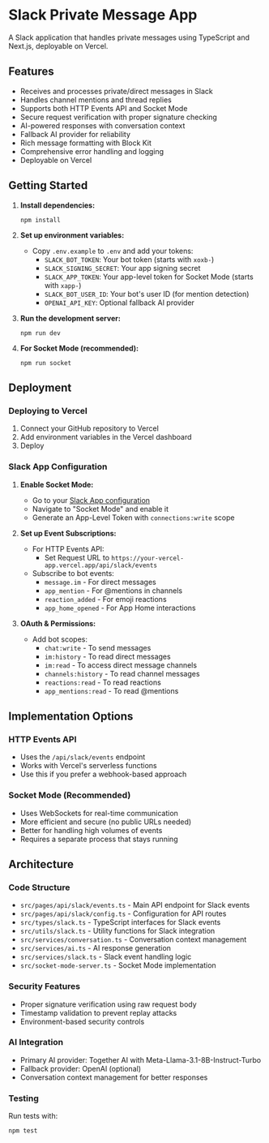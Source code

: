 # Slack Private Message App

A Slack application that handles private messages using TypeScript and Next.js, deployable on Vercel.

## Features

- Receives and processes private/direct messages in Slack
- Handles channel mentions and thread replies
- Supports both HTTP Events API and Socket Mode
- Secure request verification with proper signature checking
- AI-powered responses with conversation context
- Fallback AI provider for reliability
- Rich message formatting with Block Kit
- Comprehensive error handling and logging
- Deployable on Vercel

## Getting Started

1. **Install dependencies:**
   ```
   npm install
   ```

2. **Set up environment variables:**
   - Copy `.env.example` to `.env` and add your tokens:
     - `SLACK_BOT_TOKEN`: Your bot token (starts with `xoxb-`)
     - `SLACK_SIGNING_SECRET`: Your app signing secret
     - `SLACK_APP_TOKEN`: Your app-level token for Socket Mode (starts with `xapp-`)
     - `SLACK_BOT_USER_ID`: Your bot's user ID (for mention detection)
     - `OPENAI_API_KEY`: Optional fallback AI provider

3. **Run the development server:**
   ```
   npm run dev
   ```

4. **For Socket Mode (recommended):**
   ```
   npm run socket
   ```

## Deployment

### Deploying to Vercel

1. Connect your GitHub repository to Vercel
2. Add environment variables in the Vercel dashboard
3. Deploy

### Slack App Configuration

1. **Enable Socket Mode:**
   - Go to your [Slack App configuration](https://api.slack.com/apps)
   - Navigate to "Socket Mode" and enable it
   - Generate an App-Level Token with `connections:write` scope

2. **Set up Event Subscriptions:**
   - For HTTP Events API:
     - Set Request URL to `https://your-vercel-app.vercel.app/api/slack/events`
   - Subscribe to bot events:
     - `message.im` - For direct messages
     - `app_mention` - For @mentions in channels
     - `reaction_added` - For emoji reactions
     - `app_home_opened` - For App Home interactions

3. **OAuth & Permissions:**
   - Add bot scopes:
     - `chat:write` - To send messages
     - `im:history` - To read direct messages
     - `im:read` - To access direct message channels
     - `channels:history` - To read channel messages
     - `reactions:read` - To read reactions
     - `app_mentions:read` - To read @mentions

## Implementation Options

### HTTP Events API
- Uses the `/api/slack/events` endpoint
- Works with Vercel's serverless functions
- Use this if you prefer a webhook-based approach

### Socket Mode (Recommended)
- Uses WebSockets for real-time communication
- More efficient and secure (no public URLs needed)
- Better for handling high volumes of events
- Requires a separate process that stays running

## Architecture

### Code Structure

- `src/pages/api/slack/events.ts` - Main API endpoint for Slack events
- `src/pages/api/slack/config.ts` - Configuration for API routes
- `src/types/slack.ts` - TypeScript interfaces for Slack events
- `src/utils/slack.ts` - Utility functions for Slack integration
- `src/services/conversation.ts` - Conversation context management
- `src/services/ai.ts` - AI response generation
- `src/services/slack.ts` - Slack event handling logic
- `src/socket-mode-server.ts` - Socket Mode implementation

### Security Features

- Proper signature verification using raw request body
- Timestamp validation to prevent replay attacks
- Environment-based security controls

### AI Integration

- Primary AI provider: Together AI with Meta-Llama-3.1-8B-Instruct-Turbo
- Fallback provider: OpenAI (optional)
- Conversation context management for better responses

### Testing

Run tests with:

```
npm test
```
